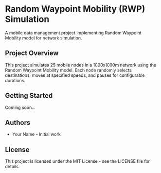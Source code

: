 # Random Waypoint Mobility (RWP) Simulation

A mobile data management project implementing Random Waypoint Mobility model for network simulation.

## Project Overview

This project simulates 25 mobile nodes in a 1000x1000m network using the Random Waypoint Mobility model. Each node randomly selects destinations, moves at specified speeds, and pauses for configurable durations.

## Getting Started

Coming soon...

## Authors

- Your Name - Initial work

## License

This project is licensed under the MIT License - see the LICENSE file for details. 